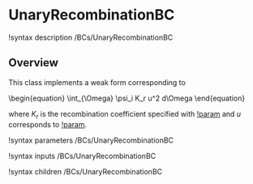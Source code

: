 # UnaryRecombinationBC

!syntax description /BCs/UnaryRecombinationBC

## Overview

This class implements a weak form corresponding to

\begin{equation}
\int_{\Omega} \psi_i K_r u^2 d\Omega
\end{equation}

where $K_r$ is the recombination coefficient specified with [!param](/BCs/UnaryRecombinationBC/Kr)
and $u$ corresponds to [!param](/BCs/UnaryRecombinationBC/variable).

!syntax parameters /BCs/UnaryRecombinationBC

!syntax inputs /BCs/UnaryRecombinationBC

!syntax children /BCs/UnaryRecombinationBC
